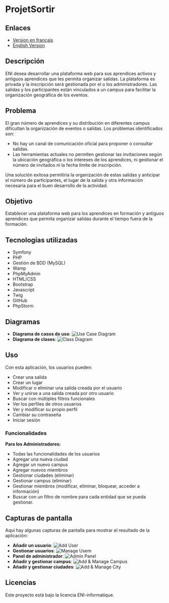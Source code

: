# ProjetSortir

## Enlaces
- [Version en français](README/README_FR.md)
- [English Version](README.md)

## Descripción
ENI desea desarrollar una plataforma web para sus aprendices activos y antiguos aprendices que les permita organizar salidas. La plataforma es privada y la inscripción será gestionada por el o los administradores. Las salidas y los participantes están vinculados a un campus para facilitar la organización geográfica de los eventos.

## Problema
El gran número de aprendices y su distribución en diferentes campus dificultan la organización de eventos o salidas. Los problemas identificados son:
- No hay un canal de comunicación oficial para proponer o consultar salidas.
- Las herramientas actuales no permiten gestionar las invitaciones según la ubicación geográfica o los intereses de los aprendices, ni gestionar el número de invitados ni la fecha límite de inscripción.

Una solución exitosa permitiría la organización de estas salidas y anticipar el número de participantes, el lugar de la salida y otra información necesaria para el buen desarrollo de la actividad.

## Objetivo
Establecer una plataforma web para los aprendices en formación y antiguos aprendices que permita organizar salidas durante el tiempo fuera de la formación.

## Tecnologías utilizadas
- Symfony
- PHP
- Gestión de BDD (MySQL)
- Wamp
- PhpMyAdmin
- HTML/CSS
- Bootstrap
- Javascript
- Twig
- GitHub
- PhpStorm

## Diagramas
- **Diagrama de casos de uso**: ![Use Case Diagram](UseCaseDiagram.png)
- **Diagrama de clases**: ![Class Diagram](ClassDiagram.png)

## Uso
Con esta aplicación, los usuarios pueden:
- Crear una salida
- Crear un lugar
- Modificar o eliminar una salida creada por el usuario
- Ver y unirse a una salida creada por otro usuario
- Buscar con múltiples filtros funcionales
- Ver los perfiles de otros usuarios
- Ver y modificar su propio perfil
- Cambiar su contraseña
- Iniciar sesión

### Funcionalidades

**Para los Administradores:**
- Todas las funcionalidades de los usuarios
- Agregar una nueva ciudad
- Agregar un nuevo campus
- Agregar nuevos miembros
- Gestionar ciudades (eliminar)
- Gestionar campus (eliminar)
- Gestionar miembros (modificar, eliminar, bloquear, acceder a información)
- Buscar con un filtro de nombre para cada entidad que se pueda gestionar.

## Capturas de pantalla
Aquí hay algunas capturas de pantalla para mostrar el resultado de la aplicación:
- **Añadir un usuario**: ![Add User](AddUser.png)
- **Gestionar usuarios**: ![Manage Usem](ManageUser.png)
- **Panel de administrador**: ![Admin Panel](AdminPanel.png)
- **Añadir y gestionar campus**: ![Add & Manage Campus](ManageCampus.png)
- **Añadir y gestionar ciudades**: ![Add & Manage City](ManageCity.png)

## Licencias
Este proyecto está bajo la licencia ENI-informatique.
